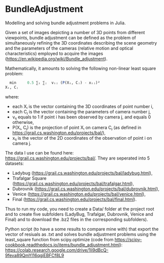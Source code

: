 # BundleAdjustment

Modelling and solving bundle adjustment problems in Julia.

Given a set of images depicting a number of 3D points from different viewpoints, bundle adjustment can be defined as the problem of simultaneously refining the 3D coordinates describing the scene geometry and the parameters of the cameras (relative motion and optical characteristics) employed to acquire the images (https://en.wikipedia.org/wiki/Bundle_adjustment).

Mathematically, it amounts to solving the following non-linear least square problem:

```julia
  min     0.5 ∑ᵢ ∑ⱼ  vᵢⱼ (P(Xᵢ, Cⱼ) - xᵢⱼ)²
Xᵢ, Cⱼ
```

where:
- each Xᵢ is the vector containing the 3D coordinates of point number i,
- each Cⱼ is the vector containing the parameters of camera number j, 
- vᵢⱼ equals to 1 if point i has been observed by camera j, and equals 0 otherwise, 
- P(Xᵢ, Cⱼ) is the projection of point Xᵢ on camera Cⱼ (as defined in https://grail.cs.washington.edu/projects/bal/),
- xᵢⱼ is the vector of the 2D coordinates of the observation of point i on camera j. 

The data I use can be found here: https://grail.cs.washington.edu/projects/bal/. They are seperated into 5 datasets: 
- Ladybug (https://grail.cs.washington.edu/projects/bal/ladybug.html),
- Trafalgar Square (https://grail.cs.washington.edu/projects/bal/trafalgar.html), 
- Dubrovnik (https://grail.cs.washington.edu/projects/bal/dubrovnik.html), 
- Venice (https://grail.cs.washington.edu/projects/bal/venice.html),
- Final (https://grail.cs.washington.edu/projects/bal/final.html). 

Thus to run my code, you need to create a Data/ folder at the project root and to create five subfolders (LadyBug, Trafalgar, Dubrovnik, Venice and Final) and to download the .bz2 files in the corresponding subfolders).


Python script (to have a some results to compare mine with) that export the vector of resiuals as .txt and solves bundle adjustment problems using the least_square function from scipy.optimize (code from https://scipy-cookbook.readthedocs.io/items/bundle_adjustment.html):
https://colab.research.google.com/drive/1li9dBcQ-9feva89QmYI16qgiEBFCf8L9

